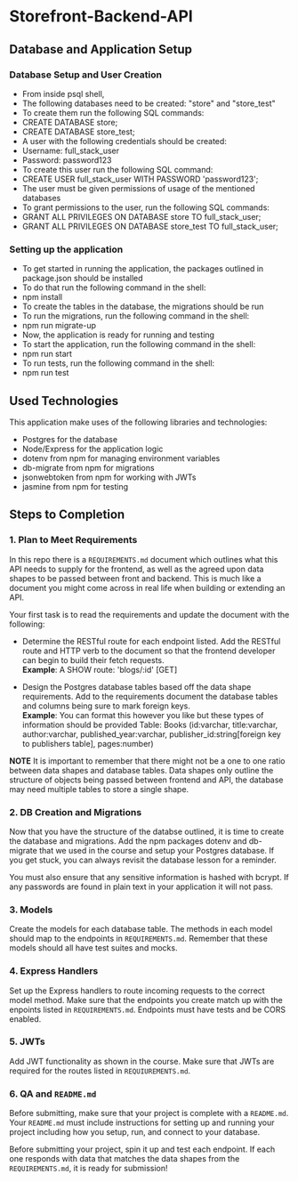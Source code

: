 # Storefront-Backend-API

## Database and Application Setup

### Database Setup and User Creation
- From inside psql shell,
- The following databases need to be created: "store" and "store_test"
- To create them run the following SQL commands:
- CREATE DATABASE store;
- CREATE DATABASE store_test;
- A user with the following credentials should be created:
- Username: full_stack_user
- Password: password123
- To create this user run the following SQL command:
- CREATE USER full_stack_user WITH PASSWORD 'password123';
- The user must be given permissions of usage of the mentioned databases
- To grant permissions to the user, run the following SQL commands:
- GRANT ALL PRIVILEGES ON DATABASE store TO full_stack_user;
- GRANT ALL PRIVILEGES ON DATABASE store_test TO full_stack_user;

### Setting up the application
- To get started in running the application, the packages outlined in package.json should be installed
- To do that run the following command in the shell:
- npm install
- To create the tables in the database, the migrations should be run
- To run the migrations, run the following command in the shell:
- npm run migrate-up
- Now, the application is ready for running and testing
- To start the application, run the following command in the shell:
- npm run start
- To run tests, run the following command in the shell:
- npm run test

## Used Technologies
This application make uses of the following libraries and technologies:
- Postgres for the database
- Node/Express for the application logic
- dotenv from npm for managing environment variables
- db-migrate from npm for migrations
- jsonwebtoken from npm for working with JWTs
- jasmine from npm for testing

## Steps to Completion

### 1. Plan to Meet Requirements

In this repo there is a `REQUIREMENTS.md` document which outlines what this API needs to supply for the frontend, as well as the agreed upon data shapes to be passed between front and backend. This is much like a document you might come across in real life when building or extending an API. 

Your first task is to read the requirements and update the document with the following:
- Determine the RESTful route for each endpoint listed. Add the RESTful route and HTTP verb to the document so that the frontend developer can begin to build their fetch requests.    
**Example**: A SHOW route: 'blogs/:id' [GET] 

- Design the Postgres database tables based off the data shape requirements. Add to the requirements document the database tables and columns being sure to mark foreign keys.   
**Example**: You can format this however you like but these types of information should be provided
Table: Books (id:varchar, title:varchar, author:varchar, published_year:varchar, publisher_id:string[foreign key to publishers table], pages:number)

**NOTE** It is important to remember that there might not be a one to one ratio between data shapes and database tables. Data shapes only outline the structure of objects being passed between frontend and API, the database may need multiple tables to store a single shape. 

### 2.  DB Creation and Migrations

Now that you have the structure of the databse outlined, it is time to create the database and migrations. Add the npm packages dotenv and db-migrate that we used in the course and setup your Postgres database. If you get stuck, you can always revisit the database lesson for a reminder. 

You must also ensure that any sensitive information is hashed with bcrypt. If any passwords are found in plain text in your application it will not pass.

### 3. Models

Create the models for each database table. The methods in each model should map to the endpoints in `REQUIREMENTS.md`. Remember that these models should all have test suites and mocks.

### 4. Express Handlers

Set up the Express handlers to route incoming requests to the correct model method. Make sure that the endpoints you create match up with the enpoints listed in `REQUIREMENTS.md`. Endpoints must have tests and be CORS enabled. 

### 5. JWTs

Add JWT functionality as shown in the course. Make sure that JWTs are required for the routes listed in `REQUIUREMENTS.md`.

### 6. QA and `README.md`

Before submitting, make sure that your project is complete with a `README.md`. Your `README.md` must include instructions for setting up and running your project including how you setup, run, and connect to your database. 

Before submitting your project, spin it up and test each endpoint. If each one responds with data that matches the data shapes from the `REQUIREMENTS.md`, it is ready for submission!